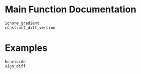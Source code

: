 # Main Function Documentation

```@docs
ignore_gradient
construct_diff_version
```

# Examples
```@docs
heaviside
sign_diff
```
